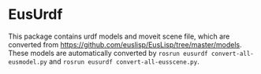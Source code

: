 # EusUrdf

This package contains urdf models and moveit scene file, which are converted from https://github.com/euslisp/EusLisp/tree/master/models.
These models are automatically converted by `rosrun eusurdf convert-all-eusmodel.py` and `rosrun eusurdf convert-all-eusscene.py`.
